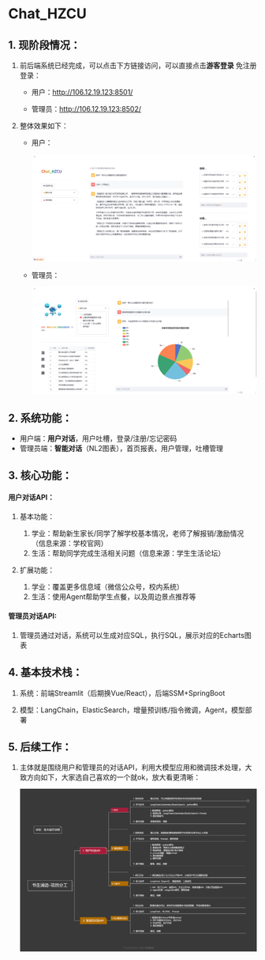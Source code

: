 # Chat_HZCU
## 1. 现阶段情况：

   1. 前后端系统已经完成，可以点击下方链接访问，可以直接点击**游客登录** 免注册登录：

      - 用户：http://106.12.19.123:8501/

      - 管理员：http://106.12.19.123:8502/

   2. 整体效果如下：

      - 用户：

        ![用户](https://github.com/19157681683/Chat_HZCU/blob/main/resource/%E7%94%A8%E6%88%B7.png)

      - 管理员：

        ![管理员](https://github.com/19157681683/Chat_HZCU/blob/main/resource/%E7%AE%A1%E7%90%86%E5%91%98.png)



## 2. 系统功能：

- 用户端：**用户对话**，用户吐槽，登录/注册/忘记密码
- 管理员端：**智能对话**（NL2图表），首页报表，用户管理，吐槽管理



## 3. 核心功能：

#### 用户对话API：

1. 基本功能：
   1.  学业：帮助新生家长/同学了解学校基本情况，老师了解报销/激励情况（信息来源：学校官网）
   2.  生活：帮助同学完成生活相关问题（信息来源：学生生活论坛）

2. 扩展功能：
   1. 学业：覆盖更多信息域（微信公众号，校内系统）
   2.  生活：使用Agent帮助学生点餐，以及周边景点推荐等

#### 管理员对话API:

1. 管理员通过对话，系统可以生成对应SQL，执行SQL，展示对应的Echarts图表



## 4. 基本技术栈：

1. 系统：前端Streamlit（后期换Vue/React），后端SSM+SpringBoot

2. 模型：LangChain，ElasticSearch，增量预训练/指令微调，Agent，模型部署

   

## 5. 后续工作：

1. 主体就是围绕用户和管理员的对话API，利用大模型应用和微调技术处理，大致方向如下，大家选自己喜欢的一个就ok，放大看更清晰：
   
   ![选择方向](https://github.com/19157681683/Chat_HZCU/blob/main/resource/%E4%B9%A6%E7%94%9F%E6%B5%A6%E8%AF%AD-%E9%A1%B9%E7%9B%AE%E5%88%86%E5%B7%A5.png)
